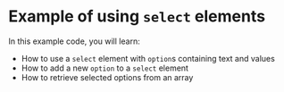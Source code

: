 # Example of using `select` elements

In this example code, you will learn:

- How to use a `select` element with `option`s containing text and values
- How to add a new `option` to a `select` element
- How to retrieve selected options from an array
